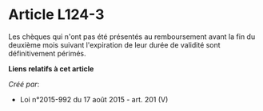 # Article L124-3

Les chèques qui n'ont pas été présentés au remboursement avant la fin du deuxième mois suivant l'expiration de leur durée de
validité sont définitivement périmés.

**Liens relatifs à cet article**

_Créé par_:

  - Loi n°2015-992 du 17 août 2015 - art. 201 (V)
